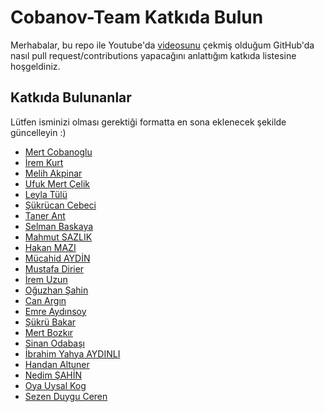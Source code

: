 ﻿# Cobanov-Team Katkıda Bulun
Merhabalar, bu repo ile Youtube'da [videosunu](https://www.youtube.com/watch?v=N_qEmSRsFlI) 
çekmiş olduğum GitHub'da nasıl pull request/contributions yapacağını anlattığım katkıda 
listesine hoşgeldiniz. 

## Katkıda Bulunanlar
Lütfen isminizi olması gerektiği formatta en sona eklenecek şekilde güncelleyin :)

* [Mert Cobanoglu](https://github.com/metover)
* [İrem Kurt](https://github.com/violettance)
* [Melih Akpinar](https://github.com/melihakpinar)
* [Ufuk Mert Çelik](https://github.com/UMC25)
* [Leyla Tülü](https://github.com/leylatulu)
* [Şükrücan Cebeci](https://github.com/sukrucnCbc)
* [Taner Ant](https://github.com/tanerant)
* [Selman Baskaya](https://github.com/selmanbaskaya)
* [Mahmut SAZLIK](https://github.com/mahmutsazlik)
* [Hakan MAZI](https://github.com/HAKANMAZI)
* [Mücahid AYDİN](https://github.com/MucahidAydin)
* [Mustafa Dirier](https://github.com/mustod)
* [İrem Uzun](https://github.com/iremuzun)
* [Oğuzhan Şahin](https://github.com/oguuzhansahin)
* [Can Argın](https://github.com/nigranac)
* [Emre Aydınsoy](https://github.com/aydinsoyemre)
* [Şükrü Bakar](https://github.com/sukrubakar)
* [Mert Bozkır](https://github.com/mertbozkir)
* [Sinan Odabaşı](https://github.com/kafasin)
* [İbrahim Yahya AYDINLI](https://github.com/ibrahimyahyaaydinli)
* [Handan Altuner](https://github.com/handanaltuner)
* [Nedim ŞAHİN](https://github.com/Nedim-Sahin)
* [Oya Uysal Kog](https://github.com/oyauysalkog)
* [Sezen Duygu Ceren](https://github.com/duyguceren)
